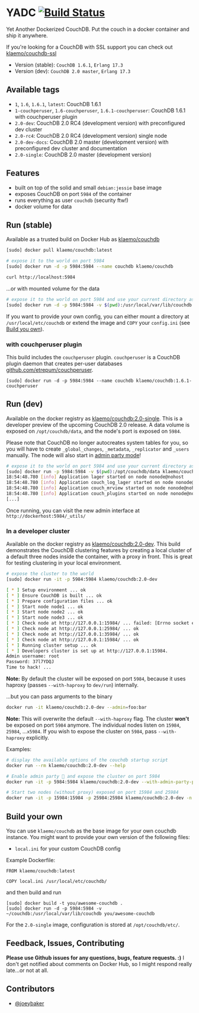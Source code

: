 YADC [![Build Status](https://travis-ci.org/klaemo/docker-couchdb.svg?branch=master)](https://travis-ci.org/klaemo/docker-couchdb)
===

Yet Another Dockerized CouchDB.
Put the couch in a docker container and ship it anywhere.

If you're looking for a CouchDB with SSL support you can check out [klaemo/couchdb-ssl](https://index.docker.io/u/klaemo/couchdb-ssl/)

- Version (stable): `CouchDB 1.6.1`, `Erlang 17.3`
- Version (dev): `CouchDB 2.0 master`, `Erlang 17.3`

## Available tags

- `1`, `1.6`, `1.6.1`, `latest`: CouchDB 1.6.1
- `1-couchperuser`, `1.6-couchperuser`, `1.6.1-couchperuser`: CouchDB 1.6.1 with couchperuser plugin
- `2.0-dev`: CouchDB 2.0 RC4 (development version) with preconfigured dev cluster
- `2.0-rc4`: CouchDB 2.0 RC4 (development version) single node
- `2.0-dev-docs`: CouchDB 2.0 master (development version) with preconfigured dev cluster and documentation
- `2.0-single`: CouchDB 2.0 master (development version)

## Features

* built on top of the solid and small `debian:jessie` base image
* exposes CouchDB on port `5984` of the container
* runs everything as user `couchdb` (security ftw!)
* docker volume for data

## Run (stable)

Available as a trusted build on Docker Hub as [klaemo/couchdb](https://hub.docker.com/r/klaemo/couchdb/)

```bash
[sudo] docker pull klaemo/couchdb:latest

# expose it to the world on port 5984
[sudo] docker run -d -p 5984:5984 --name couchdb klaemo/couchdb

curl http://localhost:5984
```

...or with mounted volume for the data

```bash
# expose it to the world on port 5984 and use your current directory as the CouchDB Database directory
[sudo] docker run -d -p 5984:5984 -v $(pwd):/usr/local/var/lib/couchdb --name couchdb klaemo/couchdb
```

If you want to provide your own config, you can either mount a directory at `/usr/local/etc/couchdb`
or extend the image and `COPY` your `config.ini` (see [Build you own](#build-your-own)).

### with couchperuser plugin

This build includes the `couchperuser` plugin.
`couchperuser` is a CouchDB plugin daemon that creates per-user databases [github.com/etrepum/couchperuser](https://github.com/etrepum/couchperuser).

```
[sudo] docker run -d -p 5984:5984 --name couchdb klaemo/couchdb:1.6.1-couchperuser
```

## Run (dev)

Available on the docker registry as [klaemo/couchdb:2.0-single](https://index.docker.io/u/klaemo/couchdb/).
This is a developer preview of the upcoming CouchDB 2.0 release. A data volume
is exposed on `/opt/couchdb/data`, and the node's port is exposed on `5984`.

Please note that CouchDB no longer autocreates system tables for you, so you will
have to create `_global_changes`, `_metadata`, `_replicator` and `_users` manually.
The node will also start in [admin party mode](http://guide.couchdb.org/draft/security.html#party)!

```bash
# expose it to the world on port 5984 and use your current directory as the CouchDB Database directory
[sudo] docker run -p 5984:5984 -v $(pwd):/opt/couchdb/data klaemo/couchdb:2.0-single
18:54:48.780 [info] Application lager started on node nonode@nohost
18:54:48.780 [info] Application couch_log_lager started on node nonode@nohost
18:54:48.780 [info] Application couch_mrview started on node nonode@nohost
18:54:48.780 [info] Application couch_plugins started on node nonode@nohost
[...]
```

Once running, you can visit the new admin interface at `http://dockerhost:5984/_utils/`

### In a developer cluster

Available on the docker registry as [klaemo/couchdb:2.0-dev](https://index.docker.io/u/klaemo/couchdb/).
This build demonstrates the CouchDB clustering features by creating a local
cluster of a default three nodes inside the container, with a proxy in front.
This is great for testing clustering in your local environment.

```bash
# expose the cluster to the world
[sudo] docker run -it -p 5984:5984 klaemo/couchdb:2.0-dev

[ * ] Setup environment ... ok
[ * ] Ensure CouchDB is built ... ok
[ * ] Prepare configuration files ... ok
[ * ] Start node node1 ... ok
[ * ] Start node node2 ... ok
[ * ] Start node node3 ... ok
[ * ] Check node at http://127.0.0.1:15984/ ... failed: [Errno socket error] [Errno 111] Connection refused
[ * ] Check node at http://127.0.0.1:25984/ ... ok
[ * ] Check node at http://127.0.0.1:35984/ ... ok
[ * ] Check node at http://127.0.0.1:15984/ ... ok
[ * ] Running cluster setup ... ok
[ * ] Developers cluster is set up at http://127.0.0.1:15984.
Admin username: root
Password: 37l7YDQJ
Time to hack! ...
```
**Note:** By default the cluster will be exposed on port `5984`, because it uses haproxy
(passes `--with-haproxy` to `dev/run`) internally.

...but you can pass arguments to the binary

```bash
docker run -it klaemo/couchdb:2.0-dev --admin=foo:bar
```
**Note:** This will overwrite the default `--with-haproxy` flag. The cluster **won't** be exposed on
port `5984` anymore. The individual nodes listen on `15984`, `25984`, ...`x5984`. If you wish to expose
the cluster on `5984`, pass `--with-haproxy` explicitly.

Examples:
```bash
# display the available options of the couchdb startup script
docker run --rm klaemo/couchdb:2.0-dev --help

# Enable admin party 🎉 and expose the cluster on port 5984
docker run -it -p 5984:5984 klaemo/couchdb:2.0-dev --with-admin-party-please --with-haproxy

# Start two nodes (without proxy) exposed on port 15984 and 25984
docker run -it -p 15984:15984 -p 25984:25984 klaemo/couchdb:2.0-dev -n 2
```

## Build your own

You can use `klaemo/couchdb` as the base image for your own couchdb instance.
You might want to provide your own version of the following files:

* `local.ini` for your custom CouchDB config

Example Dockerfile:

```
FROM klaemo/couchdb:latest

COPY local.ini /usr/local/etc/couchdb/
```

and then build and run

```
[sudo] docker build -t you/awesome-couchdb .
[sudo] docker run -d -p 5984:5984 -v ~/couchdb:/usr/local/var/lib/couchdb you/awesome-couchdb
```

For the `2.0-single` image, configuration is stored at `/opt/couchdb/etc/`.

## Feedback, Issues, Contributing

**Please use Github issues for any questions, bugs, feature requests. :)**
I don't get notified about comments on Docker Hub, so I might respond really late...or not at all.

## Contributors

- [@joeybaker](https://github.com/joeybaker)

